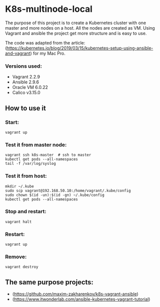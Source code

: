 # K8s-multinode-local

The purpose of this project is to create a Kubernetes cluster with one master and more nodes on a host.
All the nodes are created as VM. Using Vagrant and ansible the project get more structure and is easy to use.

The code was adapted from the article: (https://kubernetes.io/blog/2019/03/15/kubernetes-setup-using-ansible-and-vagrant) for my Mac Pro.

### Versions used:

- Vagrant 2.2.9
- Ansible 2.9.6
- Oracle VM 6.0.22
- Calico v3.15.0
## How to use it

### Start:
	vagrant up

### Test it from master node:
	vagrant ssh k8s-master 	# ssh to master
	kubectl get pods --all-namespaces
	tail -f /var/log/syslog

### Test it from host:
	mkdir ~/.kube
	sudo scp vagrant@192.168.50.10:/home/vagrant/.kube/config
	sudo chown $(id -un):$(id -gn) ~/.kube/config
	kubectl get pods --all-namespaces

### Stop and restart:
	vagrant halt

### Restart:
  	vagrant up
  
### Remove:
	vagrant destroy
  
## The same purpose projects:
- (https://github.com/maxim-zakharenkov/k8s-vagrant-ansible)
- (https://www.itwonderlab.com/ansible-kubernetes-vagrant-tutorial)
